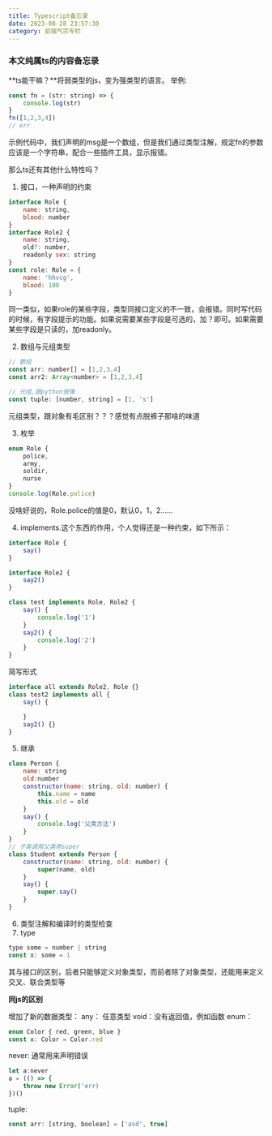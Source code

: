 ```yaml
---
title: Typescript备忘录
date: 2023-08-28 23:57:30
category: 前端气宗专栏
---
```


### 本文纯属ts的内容备忘录
**ts能干嘛？**将弱类型的js，变为强类型的语言。
举例:
```javascript
const fn = (str: string) => {
    console.log(str)
}
fn([1,2,3,4])
// err
```
示例代码中，我们声明的msg是一个数组，但是我们通过类型注解，规定fn的参数应该是一个字符串，配合一些插件工具，显示报错。

那么ts还有其他什么特性吗？
1. 接口，一种声明的约束
```javascript
interface Role {
    name: string,
    blood: number
}
interface Role2 {
    name: string,
    old?: number,
    readonly sex: string
}
const role: Role = {
    name: 'hhvcg',
    blood: 100
}
```
同一类似，如果role的某些字段，类型同接口定义的不一致，会报错。同时写代码的时候，有字段提示的功能。如果说需要某些字段是可选的，加？即可。如果需要某些字段是只读的，加readonly。

2. 数组与元组类型
```javascript
// 数组
const arr: number[] = [1,2,3,4]
const arr2: Array<number> = [1,2,3,4]

// 元组,跟python很像
const tuple: [number, string] = [1, 's']
```
元组类型，跟对象有毛区别？？？感觉有点脱裤子那啥的味道

3. 枚举
```javascript
enum Role {
    police,
    army,
    soldir,
    nurse
}
console.log(Role.police)
```
没啥好说的，Role.police的值是0，默认0，1，2......

4. implements.这个东西的作用，个人觉得还是一种约束，如下所示：
```javascript
interface Role {
    say()
}

interface Role2 {
    say2()
}

class test implements Role, Role2 {
    say() {
        console.log('1')
    }
    say2() {
        console.log('2')
    }
}
```
简写形式

```javascript
interface all extends Role2, Role {}
class test2 implements all {
    say() {

    }
    say2() {}
}
```

5. 继承
```javascript
class Person {
    name: string
    old:number
    constructor(name: string, old: number) {
        this.name = name
        this.old = old
    }
    say() {
        console.log('父类方法')
    }
}
// 子类调用父类用super
class Student extends Person {
    constructor(name: string, old: number) {
        super(name, old)
    }
    say() {
        super.say()
    }
}
```
6. 类型注解和编译时的类型检查
7. type
```javascript
type some = number | string
const x: some = 1
```
其与接口的区别，后者只能够定义对象类型，而前者除了对象类型，还能用来定义交叉、联合类型等

**同js的区别**

增加了新的数据类型： 
any： 任意类型
void：没有返回值，例如函数
enum：
```javascript
enum Color { red, green, blue }
const x: Color = Color.red
```
never: 通常用来声明错误
```javascript
let a:never
a = (() => {
    throw new Error('err)
})()
```
tuple:
```javascript
const arr: [string, boolean] = ['asd', true]
```